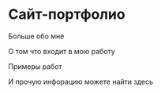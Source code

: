 # Сайт-портфолио
Больше обо мне 

О том что входит в мою работу  

Примеры работ 

И прочую инфорацию можете найти здесь 
